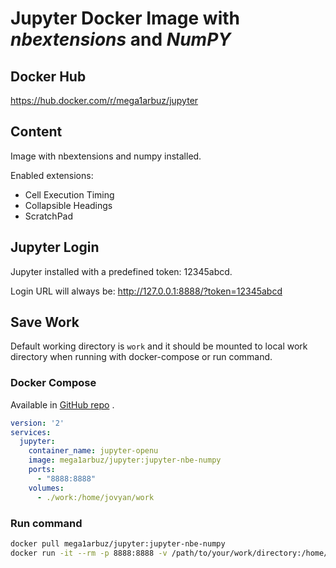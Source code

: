 # Jupyter Docker Image with _nbextensions_ and _NumPY_

## Docker Hub
https://hub.docker.com/r/mega1arbuz/jupyter

## Content
Image with nbextensions and numpy installed.

Enabled extensions:
 - Cell Execution Timing
 - Collapsible Headings
 - ScratchPad

## Jupyter Login
Jupyter installed with a predefined token: 12345abcd.

Login URL will always be: http://127.0.0.1:8888/?token=12345abcd

## Save Work
Default working directory is `work` and it should be mounted to local work directory when running with docker-compose or run command.

### Docker Compose
Available in [GitHub repo](https://github.com/mega-arbuz/docker-jupyter/blob/master/docker-compose.yaml) .

```yaml
version: '2'
services:
  jupyter:
    container_name: jupyter-openu
    image: mega1arbuz/jupyter:jupyter-nbe-numpy
    ports:
      - "8888:8888"
    volumes:
      - ./work:/home/jovyan/work
```

### Run command
```bash
docker pull mega1arbuz/jupyter:jupyter-nbe-numpy
docker run -it --rm -p 8888:8888 -v /path/to/your/work/directory:/home/jovyan/work mega1arbuz/jupyter:jupyter-nbe-numpy
```
